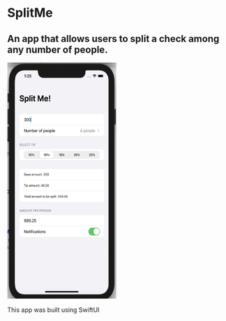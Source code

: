 # SplitMe
## An app that allows users to split a check among any number of people.

<img src = "https://github.com/sharrarW/SplitMe/blob/main/Screenshots/splitme-screenshot.png" width = "250" height = "540"> 

This app was built using SwiftUI

